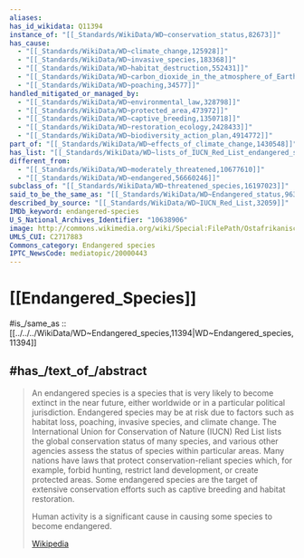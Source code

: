 ```yaml
---
aliases:
has_id_wikidata: Q11394
instance_of: "[[_Standards/WikiData/WD~conservation_status,82673]]"
has_cause:
  - "[[_Standards/WikiData/WD~climate_change,125928]]"
  - "[[_Standards/WikiData/WD~invasive_species,183368]]"
  - "[[_Standards/WikiData/WD~habitat_destruction,552431]]"
  - "[[_Standards/WikiData/WD~carbon_dioxide_in_the_atmosphere_of_Earth,4468919]]"
  - "[[_Standards/WikiData/WD~poaching,34577]]"
handled_mitigated_or_managed_by:
  - "[[_Standards/WikiData/WD~environmental_law,328798]]"
  - "[[_Standards/WikiData/WD~protected_area,473972]]"
  - "[[_Standards/WikiData/WD~captive_breeding,1350718]]"
  - "[[_Standards/WikiData/WD~restoration_ecology,2428433]]"
  - "[[_Standards/WikiData/WD~biodiversity_action_plan,4914772]]"
part_of: "[[_Standards/WikiData/WD~effects_of_climate_change,1430548]]"
has_list: "[[_Standards/WikiData/WD~lists_of_IUCN_Red_List_endangered_species,6646734]]"
different_from:
  - "[[_Standards/WikiData/WD~moderately_threatened,10677610]]"
  - "[[_Standards/WikiData/WD~endangered,56660246]]"
subclass_of: "[[_Standards/WikiData/WD~threatened_species,16197023]]"
said_to_be_the_same_as: "[[_Standards/WikiData/WD~Endangered_status,96377276]]"
described_by_source: "[[_Standards/WikiData/WD~IUCN_Red_List,32059]]"
IMDb_keyword: endangered-species
U_S_National_Archives_Identifier: "10638906"
image: http://commons.wikimedia.org/wiki/Special:FilePath/Ostafrikanisches%20Spitzmaulnashorn.JPG
UMLS_CUI: C2717883
Commons_category: Endangered species
IPTC_NewsCode: mediatopic/20000443
---
```


# [[Endangered_Species]] 

#is_/same_as :: [[../../../WikiData/WD~Endangered_species,11394|WD~Endangered_species,11394]] 

## #has_/text_of_/abstract 

> An endangered species is a species that is very likely to become extinct in the near future, 
> either worldwide or in a particular political jurisdiction. Endangered species may be at risk due to factors such as habitat loss, poaching, invasive species, and climate change. The International Union for Conservation of Nature (IUCN) Red List lists the global conservation status of many species, and various other agencies assess the status of species within particular areas. Many nations have laws that protect conservation-reliant species which, for example, forbid hunting, restrict land development, or create protected areas. Some endangered species are the target of extensive conservation efforts such as captive breeding and habitat restoration.
>
> Human activity is a significant cause in causing some species to become endangered.
>
> [Wikipedia](https://en.wikipedia.org/wiki/Endangered%20species) 

